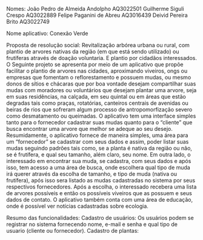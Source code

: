 Nomes: 
João Pedro de Almeida Andolpho AQ3022501
Guilherme Siguli Crespo AQ3022889
Felipe Paganini de Abreu AQ3016439
Deivid Pereira Brito AQ3022749


Nome aplicativo: Conexão Verde

Proposta de resolução social: Revitalização arbórea urbana ou rural, com plantio de arvores
nativas da região (em que está sendo utilizado) ou frutíferas através de doação voluntaria. E 
plantio por cidadãos interessados.
O Seguinte projeto se apresenta por meio de um aplicativo que propõe facilitar o plantio de 
arvores nas cidades, aproximando viveiros, ongs ou empresas que fomentam o reflorestamento e 
possuem mudas, ou mesmo donos de sítios e chácaras que por boa vontade desejam compartilhar suas 
mudas com moradores ou voluntários que desejam plantar uma arvore, seja em suas residências, na 
calçada, em seu quintal ou em áreas que estão degradas tais como praças, rotatórias, canteiros 
centrais de avenidas ou beiras de rios que sofreram algum processo de antropomorfização 
severo como desmatamento ou queimadas. O aplicativo tem uma interface simples tanto para o 
fornecedor cadastrar suas mudas quanto para o “cliente” que busca encontrar uma arvore que
melhor se adeque ao seu desejo.
Resumidamente, o aplicativo fornece de maneira simples, uma área para um “fornecedor” se cadastrar
com seus dados e assim, poder listar suas mudas seguindo padrões tais como, se a planta é nativa 
da região ou não, se é frutífera, e qual seu tamanho, além claro, seu nome. 
Em outra lado, o interessado em encontrar sua muda, se cadastra, com seus dados e após isso, 
tem acesso a uma área de busca, onde escolhera qual tipo de muda irá querer através da escolha de 
tamanho, e tipo de muda (nativa ou frutífera), após isso sera listado as mudas cadastradas no sistema 
por seus respectivos fornecedores. Após a escolha, o interessado recebera uma lista de arvores possíveis 
e então os possíveis viveiros que as possuem e seus dados de contato.
O aplicativo também conta com uma área de educação, onde é possível ver notícias cadastradas sobre ecologia.

Resumo das funcionalidades: 
Cadastro de usuários: Os usuários podem se registrar no sistema fornecendo nome, e-mail e senha e qual tipo de usuario (cliente ou fornecedor).
Cadastro de plantas: 
